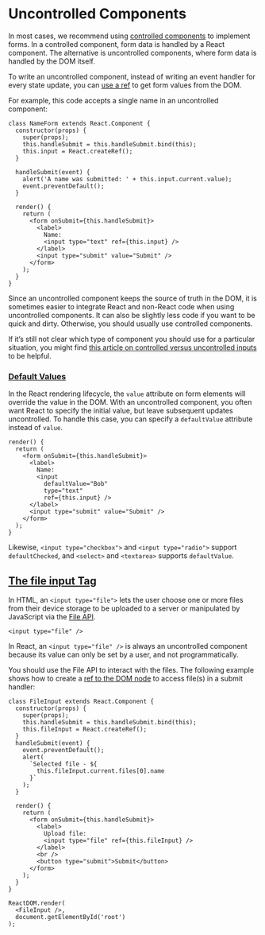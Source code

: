 # Uncontrolled Components

In most cases, we recommend using  [controlled components](https://reactjs.org/docs/forms.html#controlled-components)  to implement forms. In a controlled component, form data is handled by a React component. The alternative is uncontrolled components, where form data is handled by the DOM itself.

To write an uncontrolled component, instead of writing an event handler for every state update, you can  [use a ref](https://reactjs.org/docs/refs-and-the-dom.html)  to get form values from the DOM.

For example, this code accepts a single name in an uncontrolled component:

```
class NameForm extends React.Component {
  constructor(props) {
    super(props);
    this.handleSubmit = this.handleSubmit.bind(this);
    this.input = React.createRef();
  }

  handleSubmit(event) {
    alert('A name was submitted: ' + this.input.current.value);
    event.preventDefault();
  }

  render() {
    return (
      <form onSubmit={this.handleSubmit}>
        <label>
          Name:
          <input type="text" ref={this.input} />
        </label>
        <input type="submit" value="Submit" />
      </form>
    );
  }
}
```



Since an uncontrolled component keeps the source of truth in the DOM, it is sometimes easier to integrate React and non-React code when using uncontrolled components. It can also be slightly less code if you want to be quick and dirty. Otherwise, you should usually use controlled components.

If it’s still not clear which type of component you should use for a particular situation, you might find  [this article on controlled versus uncontrolled inputs](https://goshakkk.name/controlled-vs-uncontrolled-inputs-react/)  to be helpful.

### [Default Values](https://reactjs.org/docs/uncontrolled-components.html#default-values)

In the React rendering lifecycle, the  `value`  attribute on form elements will override the value in the DOM. With an uncontrolled component, you often want React to specify the initial value, but leave subsequent updates uncontrolled. To handle this case, you can specify a  `defaultValue`  attribute instead of  `value`.

```
render() {
  return (
    <form onSubmit={this.handleSubmit}>
      <label>
        Name:
        <input
          defaultValue="Bob"
          type="text"
          ref={this.input} />
      </label>
      <input type="submit" value="Submit" />
    </form>
  );
}
```

Likewise,  `<input type="checkbox">`  and  `<input type="radio">`  support  `defaultChecked`, and  `<select>`  and  `<textarea>`  supports  `defaultValue`.

## [The file input Tag](https://reactjs.org/docs/uncontrolled-components.html#the-file-input-tag)

In HTML, an  `<input type="file">`  lets the user choose one or more files from their device storage to be uploaded to a server or manipulated by JavaScript via the  [File API](https://developer.mozilla.org/en-US/docs/Web/API/File/Using_files_from_web_applications).

```
<input type="file" />
```

In React, an  `<input type="file" />`  is always an uncontrolled component because its value can only be set by a user, and not programmatically.

You should use the File API to interact with the files. The following example shows how to create a  [ref to the DOM node](https://reactjs.org/docs/refs-and-the-dom.html)  to access file(s) in a submit handler:

```
class FileInput extends React.Component {
  constructor(props) {
    super(props);
    this.handleSubmit = this.handleSubmit.bind(this);
    this.fileInput = React.createRef();
  }
  handleSubmit(event) {
    event.preventDefault();
    alert(
      `Selected file - ${
        this.fileInput.current.files[0].name
      }`
    );
  }

  render() {
    return (
      <form onSubmit={this.handleSubmit}>
        <label>
          Upload file:
          <input type="file" ref={this.fileInput} />
        </label>
        <br />
        <button type="submit">Submit</button>
      </form>
    );
  }
}

ReactDOM.render(
  <FileInput />,
  document.getElementById('root')
);
```